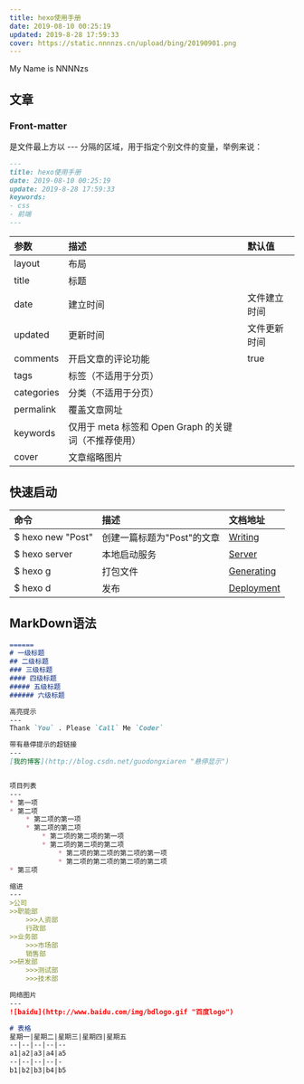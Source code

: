 ```yaml
---
title: hexo使用手册
date: 2019-08-10 00:25:19
updated: 2019-8-28 17:59:33
cover: https://static.nnnnzs.cn/upload/bing/20190901.png
---
```

My Name is NNNNzs
## 文章
### Front-matter 
是文件最上方以 --- 分隔的区域，用于指定个别文件的变量，举例来说：
```MarkDown
---
title: hexo使用手册
date: 2019-08-10 00:25:19
update: 2019-8-28 17:59:33
keywords: 
- css
- 前端
---
```
|参数|描述|默认值
|:----- |:----- |:-----
layout|布局|
title|标题|
date|建立时间|文件建立时间
updated|更新时间|文件更新时间
comments|开启文章的评论功能|true
tags|标签（不适用于分页）|
categories|分类（不适用于分页）
permalink|覆盖文章网址
keywords|仅用于 meta 标签和 Open Graph 的关键词（不推荐使用）	
cover|文章缩略图片|

## 快速启动
|命令|描述|文档地址
|:----- |:----- |:-----
|$ hexo new "Post"|创建一篇标题为"Post"的文章|[Writing](https://hexo.io/docs/writing.html)
|$ hexo server|本地启动服务|[Server](https://hexo.io/docs/server.html)
|$ hexo g|打包文件|[Generating](https://hexo.io/docs/generating.html)
|$ hexo d|发布|[Deployment](https://hexo.io/docs/deployment.html)


## MarkDown语法

``` MarkDown
======
# 一级标题  
## 二级标题  
### 三级标题  
#### 四级标题  
##### 五级标题  
###### 六级标题 

高亮提示
---
Thank `You` . Please `Call` Me `Coder`

带有悬停提示的超链接
---
[我的博客](http://blog.csdn.net/guodongxiaren "悬停显示")  


项目列表
---
* 第一项
* 第二项
    * 第二项的第一项
    * 第二项的第二项
        * 第二项的第二项的第一项
        * 第二项的第二项的第二项
            * 第二项的第二项的第二项的第一项
            * 第二项的第二项的第二项的第二项
* 第三项

缩进
---
>公司
>>职能部
    >>>人资部
    行政部  
>>业务部  
    >>>市场部  
    销售部
>>研发部
    >>>测试部  
    >>>技术部

网络图片
---
![baidu](http://www.baidu.com/img/bdlogo.gif "百度logo")

# 表格
星期一|星期二|星期三|星期四|星期五
--|--|--|--|--
a1|a2|a3|a4|a5
--|--|--|--|-
b1|b2|b3|b4|b5
``` 


